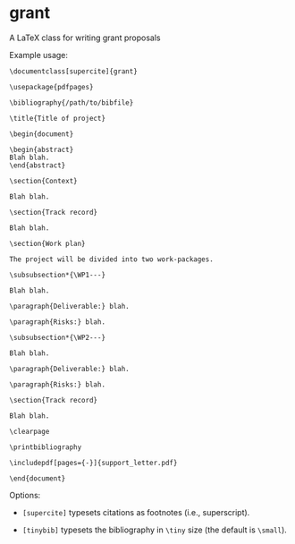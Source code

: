 # grant
A LaTeX class for writing grant proposals

Example usage:

    \documentclass[supercite]{grant}
    
    \usepackage{pdfpages}
    
    \bibliography{/path/to/bibfile}

    \title{Title of project}

    \begin{document}
    
    \begin{abstract}
    Blah blah.
    \end{abstract}
    
    \section{Context}
    
    Blah blah.
    
    \section{Track record}
    
    Blah blah.
    
    \section{Work plan}
    
    The project will be divided into two work-packages.
    
    \subsubsection*{\WP1---}
    
    Blah blah.
    
    \paragraph{Deliverable:} blah.
    
    \paragraph{Risks:} blah.
    
    \subsubsection*{\WP2---}
    
    Blah blah.
    
    \paragraph{Deliverable:} blah.
    
    \paragraph{Risks:} blah.
    
    \section{Track record}
    
    Blah blah.
    
    \clearpage
    
    \printbibliography
    
    \includepdf[pages={-}]{support_letter.pdf}
    
    \end{document}

Options:

- `[supercite]` typesets citations as footnotes (i.e., superscript).

- `[tinybib]` typesets the bibliography in `\tiny` size (the default is `\small`).
